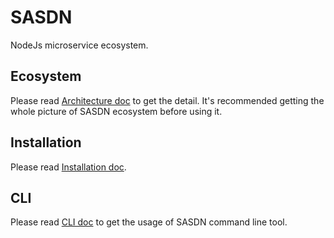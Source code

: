 SASDN
=====

NodeJs microservice ecosystem.

## Ecosystem
Please read [Architecture doc](./doc/Architecture.md) to get the detail. It's recommended getting the whole picture of SASDN ecosystem before using it.

## Installation
Please read [Installation doc](./doc/Installation.md).

## CLI
Please read [CLI doc](./doc/CLI.md) to get the usage of SASDN command line tool.